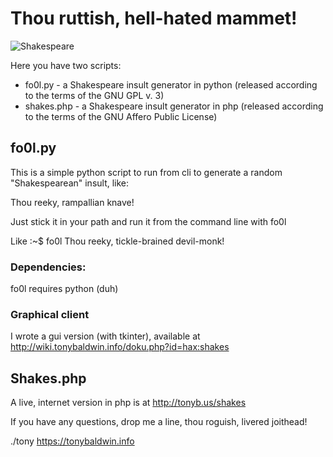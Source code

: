 # Thou ruttish, hell-hated mammet!

![Shakespeare](http://tonyb.myownsite.me/images/shakespeare.gif)

Here you have two scripts:

* fo0l.py - a Shakespeare insult generator in python (released according to the terms of the GNU GPL v. 3)
* shakes.php - a Shakespeare insult generator in php (released according to the terms of the GNU Affero Public License)


## fo0l.py

This is a simple python script to run from cli to generate a 
random "Shakespearean" insult, like:

Thou reeky, rampallian knave!

Just stick it in your path and run it from the command line with
fo0l

Like
:~$ fo0l
Thou reeky, tickle-brained devil-monk!

### Dependencies:
fo0l requires python (duh)

### Graphical client
I wrote a gui version (with tkinter), available at 
http://wiki.tonybaldwin.info/doku.php?id=hax:shakes

## Shakes.php

A live, internet version in php is at
http://tonyb.us/shakes

If you have any questions, drop me a line,
thou roguish, livered joithead!

./tony
https://tonybaldwin.info
